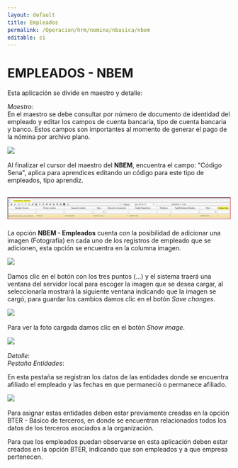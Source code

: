 ```yaml
---
layout: default
title: Empleados
permalink: /Operacion/hrm/nomina/nbasica/nbem
editable: si
---
```


# EMPLEADOS - NBEM


Esta aplicación se divide en maestro y detalle:

_Maestro_:  
En el maestro se debe consultar por número de documento de identidad del empleado y editar los campos de cuenta bancaria, tipo de cuenta bancaria y banco. Estos campos son importantes al momento de generar el pago de la nómina por archivo plano.

![](nbem1.png)

Al finalizar el cursor del maestro del **NBEM**, encuentra el campo: "Código Sena", aplica para aprendices editando un código para este tipo de empleados, tipo aprendiz.  

![](nbem7.png)
---
La opción **NBEM - Empleados** cuenta con la posibilidad de adicionar una imagen (Fotografía) en cada uno de los registros de empleado que se adicionen, esta opción se encuentra en la columna imagen.


![](nbem2.png)


Damos clic en el botón con los tres puntos (…) y el sistema traerá una ventana del servidor local para escoger la imagen que se desea cargar, al seleccionarla mostrará la siguiente ventana indicando que la imagen se cargó, para guardar los cambios damos clic en el botón _Save changes_.


![](nbem3.png)


Para ver la foto cargada damos clic en el botón _Show image_.


![](nbem4.png)


_Detalle_:  
_Pestaña Entidades_:

En esta pestaña se registran los datos de las entidades donde se encuentra afiliado el empleado y las fechas en que permaneció o permanece afiliado.


![](nbem5.png)


Para asignar estas entidades deben estar previamente creadas en la opción BTER - Básico de terceros, en donde se encuentran relacionados todos los datos de los terceros asociados a la organización.  

Para que los empleados puedan observarse en esta aplicación deben estar creados en la opción BTER, indicando que son empleados y a que empresa pertenecen.  










